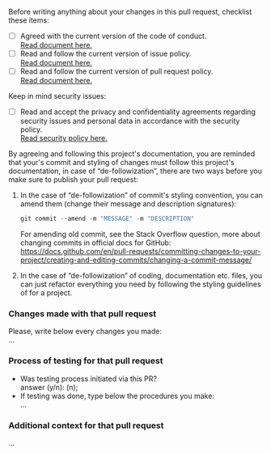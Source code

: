 Before writing anything about your changes in this pull request, checklist
these items:

- [ ] Agreed with the current version of the code of conduct.\
       [Read document here.](https://github.com/Meteospax/obsidian-lexicalcs-plugin/blob/main/.github/CODE_OF_CONDUCT.md)
- [ ] Read and follow the current version of issue policy.\
       [Read document here.](https://github.com/Meteospax/obsidian-lexicalcs-plugin/blob/main/.github/ISSUE_POLICY.md)
- [ ] Read and follow the current version of pull request policy.\
       [Read document here.](https://github.com/Meteospax/obsidian-lexicalcs-plugin/blob/main/.github/PULL_REQUEST_POLICY.md)

Keep in mind security issues:

- [ ] Read and accept the privacy and confidentiality agreements regarding security
      issues and personal data in accordance with the security policy.\
       [Read security policy here.](https://github.com/Meteospax/obsidian-lexicalcs-plugin/blob/main/.github/SECURITY.md)

By agreeing and following this project's documentation, you are reminded that
your's commit and styling of changes must follow this project's documentation,
in case of “de-followization”, there are two ways before you make sure to publish
your pull request:

1. In the case of “de-followization” of commit's styling convention, you can amend
   them (change their message and description signatures):

   ```powershell
   git commit --amend -m "MESSAGE" -m "DESCRIPTION"
   ```

   For amending old commit, see the Stack Overflow question, more about changing
   commits in official docs for GitHub:\
    <https://docs.github.com/en/pull-requests/committing-changes-to-your-project/creating-and-editing-commits/changing-a-commit-message/>

2. In the case of “de-followization” of coding, documentation etc. files, you can
   just refactor everything you need by following the styling guidelines of for
   a project.

### Changes made with that pull request

Please, write below every changes you made:\
...

### Process of testing for that pull request

- Was testing process initiated via this PR?\
  answer (y/n): (n);
- If testing was done, type below the procedures you make: \
  ...

### Additional context for that pull request

...
